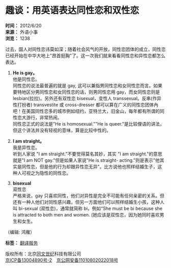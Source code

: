 # 趣谈：用英语表达同性恋和双性恋

**时间：** 2012/6/20  
**来源：** 外语小事  
**浏览：** 1238  

过去，国人对同性恋讳莫如深；随着社会风气的开放，同性恋团体的成立，同性恋已经开始在中华大地上"昂首挺胸"了。这一次我们就来看看同性恋和异性恋都怎么表达。  

1. **He is gay。**  
   他是同性恋。  
   同性恋的说法最普遍的就是 gay, 这可以兼指男同性恋和女同性恋而言。如果要特地区分男同性恋和女同性恋的话，则男同性恋用 gay，而女同性恋则是 lesbian(拉拉)。另外还有双性恋 bisexual，变性人 transsexual。反串(作异性打扮者) transvestite 或 cross-dresser 都可以算在广义的同性恋团体內吧！在美国同性恋多的城市例如纽约，亚特兰大，旧金山，每年都有所谓的同性恋大游行，非常热闹。  
   同性恋正式的说法是"He is homosexual.""He is queer."是比较俚语的讲法，但这个讲法并没有轻视的意味，算是比较中性的。  

2. **I am straight。**  
   我是异性恋。  
   听到人家说 "I am straight."不要觉得莫名其妙，其实 "I am straight."的意思就是"I am NOT gay."但是如果人家说"He is straight- acting."则是表示"他其实是同性恋，但是他的行为却跟异性恋无异"。比方说他也照样结婚生子，这种人可视之为隐性的同性恋。  

3. **bisexual**  
   双性恋  
   严格来说，gay 只喜欢同性，他们对异性是完全不可能有任何亲密的关系。但还有一种人他们对同性感兴趣，但另一方面他们可以照样结婚生小孩，这种人叫 bi-sexual (双性恋)，通常就简称 bi，例如“She must be bi because she is attracted to both men and women. (她应该是双性恋，因为她同时喜欢男生和女生。  

（编辑: 鸿雁）

**标签：** [翻译服务](https://www.oktranslation.cn/ "翻译服务")

版权所有：北京[同文世纪](https://www.oktranslation.cn)科技有限公司  
[京ICP备13004890号-2](https://beian.miit.gov.cn/)　[京公网安备11010802022018号](http://www.beian.gov.cn/portal/registerSystemInfo?recordcode=11010802022018)